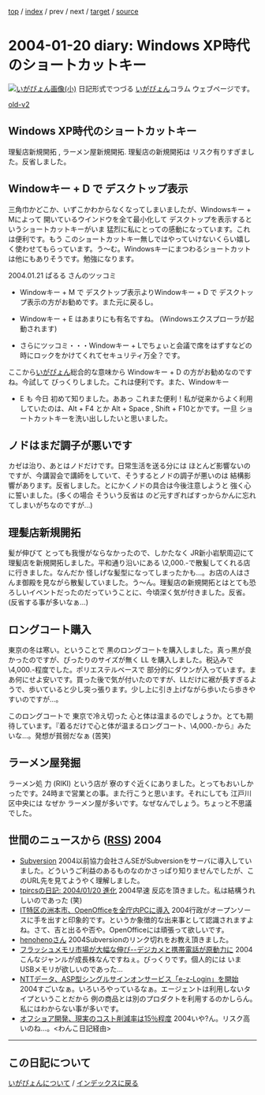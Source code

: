 [top](https://igapyon.github.io/diary/) 
 / [index](https://igapyon.github.io/diary/2004/index.html) 
 / prev 
 / next 
 / [target](https://igapyon.github.io/diary/2004/ig040120.html) 
 / [source](https://github.com/igapyon/diary/blob/gh-pages/2004/ig040120.html.src.md) 

2004-01-20 diary: Windows XP時代のショートカットキー
=====================================================================================================
[![いがぴょん画像(小)](https://igapyon.github.io/diary/images/iga200306s.jpg "いがぴょん")](https://igapyon.github.io/diary/memo/memoigapyon.html) 日記形式でつづる [いがぴょん](https://igapyon.github.io/diary/memo/memoigapyon.html)コラム ウェブページです。

[old-v2](ig040120-orig.html)

## Windows XP時代のショートカットキー

理髪店新規開拓 , ラーメン屋新規開拓. 理髪店の新規開拓は リスク有りすぎました。反省しました。


## Windowキー + D で デスクトップ表示

三角巾かどこか、いずこかわからなくなってしまいましたが、Windowsキー + Mによって 開いているウインドウを全て最小化して デスクトップを表示するというショートカットキーがいま 猛烈に私にとっての感動になっています。これは便利です。もう このショートカットキー無しではやっていけないくらい嬉しく使わせてもらっています。う～む。Windowsキーにまつわるショートカットは他にもありそうです。勉強になります。

2004.01.21 ぱるる さんのツッコミ


* Windowキー + M で デスクトップ表示よりWindowキー + D で デスクトップ表示の方がお勧めです。また元に戻るし。
  
* Windowキー + E はあまりにも有名ですね。
  (Windowsエクスプローラが起動されます)
  
* さらにツッコミ・・・Windowキー + Lでちょぃと会議で席をはずすなどの時にロックをかけてくれてセキュリティ万全？です。

ここから[いがぴょん](http://www.igapyon.jp/igapyon/diary/memo/memoigapyon.html)総合的な意味から Windowキー + D の方がお勧めなのですね。今試して びっくりしました。これは便利です。また、Windowキー
+ E も 今日 初めて知りました。ああっ これまた便利！私が従来からよく利用していたのは、Alt + F4 とか Alt + Space , Shift + F10とかです。一旦 ショートカットキーを洗い出ししたいと思いました。

## ノドはまだ調子が悪いです

カゼは治り、あとはノドだけです。日常生活を送る分には ほとんど影響ないのですが、今講習会で講師をしていて、そうするとノドの調子が悪いのは 結構影響があります。反省しました。とにかくノドの具合は今後注意しようと 強く心に誓いました。(多くの場合 そういう反省は のど元すぎればすっからかんに忘れてしまいがちなのですが…)

## 理髪店新規開拓

髪が伸びて とっても我慢がならなかったので、しかたなく JR新小岩駅周辺にて理髪店を新規開拓しました。平和通り沿いにある
\2,000.-で散髪してくれる店に行きました。なんだか 怪しげな髪型になってしまったかも…。お店の人はさんま御殿を見ながら散髪していました。う～ん。理髪店の新規開拓とはとても恐ろしいイベントだったのだっていうことに、今頃深く気が付きました。反省。(反省する事が多いなぁ…)

## ロングコート購入

東京の冬は寒い。ということで 黒のロングコートを購入しました。真っ黒が良かったのですが、ぴったりのサイズが無く
LL を購入しました。税込みで \4,000.-程度でした。ポリエステルベースで 部分的にダウンが入っています。まあ何にせよ安いです。買った後で気が付いたのですが、LLだけに裾が長すぎるようで、歩いていると少し突っ張ります。少し上に引き上げながら歩いたら歩きやすいのですが…。

このロングコートで 東京で冷え切った 心と体は温まるのでしょうか。とても期待しています。『着るだけで心と体が温まるロングコート、\4,000.-から』みたいな…。発想が貧弱だなぁ
(苦笑)

## ラーメン屋発掘

ラーメン処 力 (RIKI) という店が 寮のすぐ近くにありました。とってもおいしかったです。24時まで営業との事。また行こうと思います。それにしても 江戸川区中央には なぜか ラーメン屋が多いです。なぜなんでしょう。ちょっと不思議でした。

## 世間のニュースから ([RSS](ig040120-news.xml)) 2004


* [Subversion](http://www.saisse.jp/pukiwiki/pukiwiki.php?Subversion)  2004以前協力会社さんSEがSubversionをサーバに導入していました。どういうご利益のあるものなのかさっぱり知りませんでしたが、このURL先を見てようやく理解しました。
* [tpircsの日記: 2004/01/20 進化](http://d.hatena.ne.jp/tpircs/20040120#p3)  2004早速 反応を頂きました。私は結構うれしいのであった (笑)
* [IT特区の洲本市、OpenOfficeを全庁内PCに導入](http://www.itmedia.co.jp/news/articles/0401/19/news041.html)  2004行政がオープンソースに手を出すと印象的です。というか象徴的な出来事として認識されますよね。さて、吉と出るや否や。OpenOfficeには頑張って欲しいです。
* [henohenoさん](http://www.hyuki.com/yukiwiki/wiki.cgi?henoheno)  2004Subversionのリンク切れをお教え頂きました。
* [フラッシュメモリ市場が大幅な伸び--デジカメと携帯電話が原動力に](http://japan.cnet.com/news/tech/story/0,2000047674,20063763,00.htm)  2004こんなジャンルが成長株なんですねぇ。びっくりです。個人的には いま USBメモリが欲しいのであった…
* [NTTデータ、ASP型シングルサインオンサービス「e-z-Login」を開始](http://japan.cnet.com/news/ent/story/0,2000047623,20063797,00.htm)  2004すごいなぁ。いろいろやっているなぁ。エージェントは利用しないタイプということだから 例の商品とは別のプロダクトを利用するのかしらん。私にはわからない事が多いです。
* [オフショア開発、現実のコスト削減率は15％程度](http://enterprise.watch.impress.co.jp/cda/foreign/2004/01/19/1096.html)  2004いや?ん。リスク高いのね…。<わんこ日記経由>


----------------------------------------------------------------------------------------------------

## この日記について
[いがぴょんについて](https://igapyon.github.io/diary/memo/memoigapyon.html) / [インデックスに戻る](https://igapyon.github.io/diary/idxall.html)
